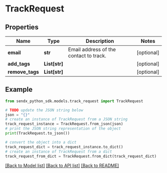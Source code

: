# TrackRequest


## Properties

Name | Type | Description | Notes
------------ | ------------- | ------------- | -------------
**email** | **str** | Email address of the contact to track. | [optional] 
**add_tags** | **List[str]** |  | [optional] 
**remove_tags** | **List[str]** |  | [optional] 

## Example

```python
from sendx_python_sdk.models.track_request import TrackRequest

# TODO update the JSON string below
json = "{}"
# create an instance of TrackRequest from a JSON string
track_request_instance = TrackRequest.from_json(json)
# print the JSON string representation of the object
print(TrackRequest.to_json())

# convert the object into a dict
track_request_dict = track_request_instance.to_dict()
# create an instance of TrackRequest from a dict
track_request_from_dict = TrackRequest.from_dict(track_request_dict)
```
[[Back to Model list]](../README.md#documentation-for-models) [[Back to API list]](../README.md#documentation-for-api-endpoints) [[Back to README]](../README.md)


